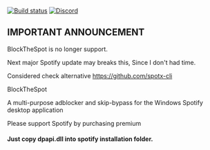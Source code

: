 [![Build status](https://ci.appveyor.com/api/projects/status/31l6ynm0a1fhr2vs/branch/master?svg=true)](https://ci.appveyor.com/project/mrpond/blockthespot/branch/master) [![Discord](https://discord.com/api/guilds/807273906872123412/widget.png)](https://discord.gg/p43cusgUPm)


## IMPORTANT ANNOUNCEMENT

BlockTheSpot is no longer support. 

Next major Spotify update may breaks this, Since I don't had time.

Considered check alternative https://github.com/spotx-cli

BlockTheSpot

A multi-purpose adblocker and skip-bypass for the Windows Spotify desktop application

Please support Spotify by purchasing premium

#### Just copy dpapi.dll into spotify installation folder.
